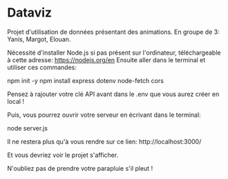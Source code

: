 # Dataviz

Projet d'utilisation de données présentant des animations.
En groupe de 3: Yanis, Margot, Elouan.

Nécessité d'installer Node.js si pas présent sur l'ordinateur, téléchargeable à cette adresse: https://nodejs.org/en 
Ensuite aller dans le terminal et utiliser ces commandes:

npm init -y
npm install express dotenv node-fetch cors

Pensez à rajouter votre clé API avant dans le .env que vous aurez créer en local !

Puis, vous pourrez ouvrir votre serveur en écrivant dans le terminal:

node server.js

Il ne restera plus qu'à vous rendre sur ce lien: http://localhost:3000/

Et vous devriez voir le projet s'afficher.

N'oubliez pas de prendre votre parapluie s'il pleut !